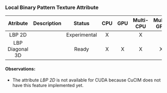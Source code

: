 ### Local Binary Pattern Texture Attribute

|  **Atribute**   | **Description** |  **Status**  | **CPU** | **GPU** | **Multi-CPU** | **Multi-GPU** |
|:---------------:|:---------------:|:------------:|:-------:|:-------:|:-------------:|:-------------:|
|     LBP 2D      |                 | Experimental |    X    |         |       X       |               |
| LBP Diagonal 3D |                 |    Ready     |    X    |    X    |       X       |       X       |

#### Observations:

* The attribute *LBP 2D* is not available for CUDA because CuCIM does not have this feature implemented yet.
